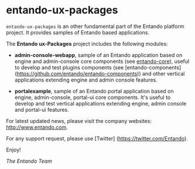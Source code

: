 # entando-ux-packages

```entando-ux-packages``` is an other fundamental part of the Entando platform project. It provides samples of Entando based applications.

The **Entando ux-Packages** project includes the following modules:

* **admin-console-webapp**, sample of an Entando application based on engine and admin-console core components 
(see [entando-core](https://github.com/entando/entando-core)), 
useful to develop and test plugins components (see [entando-components] (https://github.com/entando/entando-components)) 
and other vertical applications extending engine and admin console features.

* **portalexample**, sample of an Entando portal application based on engine, admin-console, portal-ui core components. 
It's useful to develop and test vertical applications extending engine, admin console and portal-ui features.

For latest updated news, please visit the company websites: http://www.entando.com.

For any support request, please use [Twitter] (https://twitter.com/Entando).

Enjoy!

*The Entando Team*
